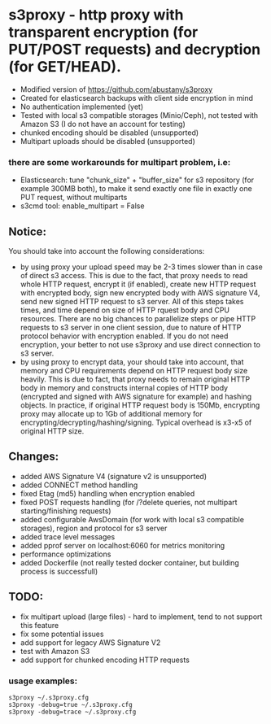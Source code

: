 # s3proxy - http proxy with transparent encryption (for PUT/POST requests) and decryption (for GET/HEAD).

- Modified version of https://github.com/abustany/s3proxy
- Created for elasticsearch backups with client side encryption in mind
- No authentication implemented (yet)
- Tested with local s3 compatible storages (Minio/Ceph), not tested with Amazon S3 (I do not have an account for testing)
- chunked encoding should be disabled (unsupported)
- Multipart uploads should be disabled (unsupported)
###  there are some workarounds for multipart problem, i.e:
  - Elasticsearch: tune "chunk_size" + "buffer_size" for s3 repository (for example 300MB both), to make it send exactly one file in exactly one PUT request, without multiparts
  - s3cmd tool: enable_multipart = False 

## Notice:
You should take into account the following considerations:
- by using proxy your upload speed may be 2-3 times slower than in case of direct s3 access. This is due to the fact, that proxy needs to read whole HTTP request, encrypt it (if enabled), create new HTTP request with encrypted body, sign new encrypted body with AWS signature V4, send new signed HTTP request to s3 server. All of this steps takes times, and time depend on size of HTTP rquest body and CPU resources. There are no big chances to parallelize steps or pipe HTTP requests to s3 server in one client session, due to nature of HTTP protocol behavior with encryption enabled. If you do not need encryption, your better to not use s3proxy and use direct connection to s3 server.
- by using proxy to encrypt data, your should take into account, that memory and CPU requirements depend on HTTP request body size heavily. This is due to fact, that proxy needs to remain original HTTP body in memory and constructs internal copies of HTTP body (encrypted and signed with AWS signature for example) and hashing objects. In practice, if original HTTP request body is 150Mb, encrypting proxy may allocate up to 1Gb of additional memory for encrypting/decrypting/hashing/signing. Typical overhead is x3-x5 of original HTTP size.

## Changes:
- added AWS Signature V4 (signature v2 is unsupported)
- added CONNECT method handling
- fixed Etag (md5) handling when encryption enabled
- fixed POST requests handling (for /?delete queries, not multipart starting/finishing requests)
- added configurable AwsDomain (for work with local s3 compatible storages), region and protocol for s3 server
- added trace level messages
- added pprof server on localhost:6060 for metrics monitoring
- performance optimizations
- added Dockerfile (not really tested docker container, but building process is successfull)

## TODO:
- fix multipart upload (large files) - hard to implement, tend to not support this feature
- fix some potential issues
- add support for legacy AWS Signature V2
- test with Amazon S3
- add support for chunked encoding HTTP requests

### usage examples:
```
s3proxy ~/.s3proxy.cfg
s3proxy -debug=true ~/.s3proxy.cfg
s3proxy -debug=trace ~/.s3proxy.cfg
```
